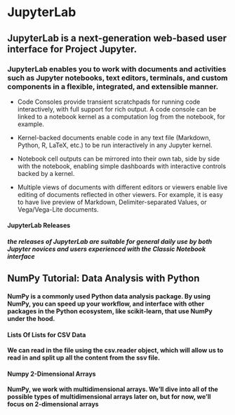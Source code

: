 # JupyterLab 

## JupyterLab is a next-generation web-based user interface for Project Jupyter.

### **JupyterLab enables you to work with documents and activities such as Jupyter notebooks, text editors, terminals, and custom components in a flexible, integrated, and extensible manner.**

- Code Consoles provide transient scratchpads for running code interactively, with full support for rich output. A code console can be linked to a notebook kernel as a computation log from the notebook, for example.

- Kernel-backed documents enable code in any text file (Markdown, Python, R, LaTeX, etc.) to be run interactively in any Jupyter kernel.

- Notebook cell outputs can be mirrored into their own tab, side by side with the notebook, enabling simple dashboards with interactive controls backed by a kernel.

- Multiple views of documents with different editors or viewers enable live editing of documents reflected in other viewers. For example, it is easy to have live preview of Markdown, Delimiter-separated Values, or Vega/Vega-Lite documents.

#### JupyterLab Releases

#####  the releases of JupyterLab are suitable for general daily use by both Jupyter novices and users experienced with the Classic Notebook interface

## NumPy Tutorial: Data Analysis with Python

#### **NumPy is a commonly used Python data analysis package. By using NumPy, you can speed up your workflow, and interface with other packages in the Python ecosystem, like scikit-learn, that use NumPy under the hood.**

#### Lists Of Lists for CSV Data

**We can read in the file using the csv.reader object, which will allow us to read in and split up all the content from the ssv file.**

#### Numpy 2-Dimensional Arrays

**NumPy, we work with multidimensional arrays. We’ll dive into all of the possible types of multidimensional arrays later on, but for now, we’ll focus on 2-dimensional arrays**






